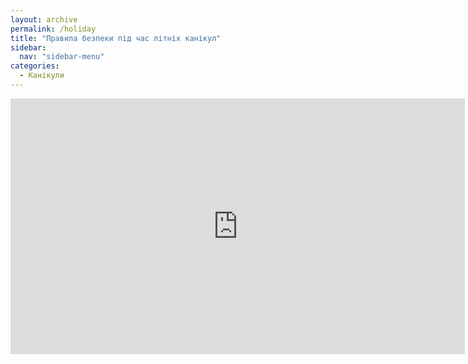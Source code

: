 ```yaml
---
layout: archive
permalink: /holiday
title: "Правила безпеки під час літніх канікул"
sidebar:
  nav: "sidebar-menu"
categories:
  - Канікули
---
```


<iframe width="727" height="409" src="https://www.youtube.com/embed/ESLjBFus0s4" frameborder="0" allow="accelerometer; autoplay; encrypted-media; gyroscope; picture-in-picture" allowfullscreen></iframe>
